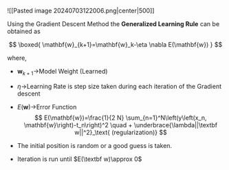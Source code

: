   
![[Pasted image 20240703122006.png|center|500]]

Using the Gradient Descent Method the **Generalized Learning Rule** can be obtained as 

$$
\boxed{
\mathbf{w}_{k+1}=\mathbf{w}_k-\eta \nabla E(\mathbf{w})
}
$$

where, 
- $\textbf{w}_{k+1}\rightarrow$Model Weight (Learned)
- $\eta\rightarrow$Learning Rate is step size taken during each iteration of the Gradient descent 
- $E(\mathbf{w})\rightarrow$Error Function
$$
E(\mathbf{w})=\frac{1}{2 N} \sum_{n=1}^N\left(y\left(x_n, \mathbf{w}\right)-t_n\right)^2 \quad + \underbrace{\lambda||\textbf w||^2}_\text{ (regularization)}
$$

- The initial position is random or a good guess is taken. 
- Iteration is run until $E(\textbf w)\approx 0$ 

